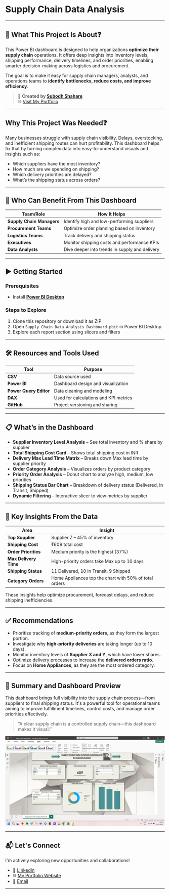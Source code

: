 # Supply Chain Data Analysis
---

## 🎯 What This Project Is About❓

This Power BI dashboard is designed to help organizations **optimize their supply chain** operations. It offers deep insights into inventory levels, shipping performance, delivery timelines, and order priorities, enabling smarter decision-making across logistics and procurement.

The goal is to make it easy for supply chain managers, analysts, and operations teams to **identify bottlenecks, reduce costs, and improve efficiency**.

> 🔗 **Created by [Subodh Shahare](https://www.linkedin.com/in/subodhshahare)**  
> 🌐 [Visit My Portfolio](https://subodh-s.my.canva.site/home)

---

##  Why This Project Was Needed❓

Many businesses struggle with supply chain visibility. Delays, overstocking, and inefficient shipping routes can hurt profitability. This dashboard helps fix that by turning complex data into easy-to-understand visuals and insights such as:

- Which suppliers have the most inventory?
- How much are we spending on shipping?
- Which delivery priorities are delayed?
- What’s the shipping status across orders?

---

## 👥 Who Can Benefit From This Dashboard

| Team/Role               | How It Helps |
|------------------------|--------------|
| **Supply Chain Managers** | Identify high and low-performing suppliers |
| **Procurement Teams**     | Optimize order planning based on inventory |
| **Logistics Teams**       | Track delivery and shipping status |
| **Executives**            | Monitor shipping costs and performance KPIs |
| **Data Analysts**         | Dive deeper into trends in supply and delivery |

---

## ▶️ Getting Started

### Prerequisites
- Install **[Power BI Desktop](https://powerbi.microsoft.com/en-us/desktop/)**

### Steps to Explore
1. Clone this repository or download it as ZIP
2. Open `Supply Chain Data Analysis Dashboard.pbit` in Power BI Desktop
3. Explore each report section using slicers and filters

---

## 🛠️ Resources and Tools Used

| Tool | Purpose |
|------|---------|
| **CSV** | Data source used |
| **Power BI** | Dashboard design and visualization |
| **Power Query Editor** | Data cleaning and modeling |
| **DAX** | Used for calculations and KPI metrics |
| **GitHub** | Project versioning and sharing |

---

## 📋 What’s in the Dashboard

- **Supplier Inventory Level Analysis** – See total inventory and % share by supplier  
- **Total Shipping Cost Card** – Shows total shipping cost in INR  
- **Delivery Max Lead Time Matrix** – Breaks down Max lead time by supplier priority  
- **Order Category Analysis** – Visualizes orders by product category  
- **Priority Order Analysis** – Donut chart to analyze high, medium, low priorities  
- **Shipping Status Bar Chart** – Breakdown of delivery status (Delivered, In Transit, Shipped)  
- **Dynamic Filtering** – Interactive slicer to view metrics by supplier

---

## 📌 Key Insights From the Data

| Area                    | Insight |
|-------------------------|---------|
| **Top Supplier**        | Supplier Z – 45% of inventory |
| **Shipping Cost**       | ₹609 total cost |
| **Order Priorities**    | Medium priority is the highest (37%) |
| **Max Delivery Time**       | High-priority orders take Max up to 10 days |
| **Shipping Status**     | 11 Delivered, 10 In Transit, 9 Shipped |
| **Category Orders**     | Home Appliances top the chart with 50% of total orders |

These insights help optimize procurement, forecast delays, and reduce shipping inefficiencies.

---

## ✅ Recommendations

- Prioritize tracking of **medium-priority orders**, as they form the largest portion.
- Investigate why **high-priority deliveries** are taking longer (up to 10 days).
- Monitor inventory levels of **Supplier X and Y**, which have lower shares.
- Optimize delivery processes to increase the **delivered orders ratio**.
- Focus on **Home Appliances**, as they are the most ordered category.

---

## 🧾 Summary and Dashboard Preview 

This dashboard brings full visibility into the supply chain process—from suppliers to final shipping status. It's a powerful tool for operational teams aiming to improve fulfillment timelines, control costs, and manage order priorities effectively.

> “A clear supply chain is a controlled supply chain—this dashboard makes it visual.”

![Dashboard Preview](https://github.com/SubodhS-Projects/Supply-Chain-Data-Analysis/blob/main/Screenshot_Supply%20Chain%20Data%20Analysis%20Dashboard!.png)

---

## 📬 Let's Connect

I'm actively exploring new opportunities and collaborations!

- 🔗 [LinkedIn](https://www.linkedin.com/in/subodhshahare)  
- 🌐 [My Portfolio Website](https://subodh-s.my.canva.site/home)  
- 📧 [Email](mailto:Subodh.shahare@gmail.com)

---
